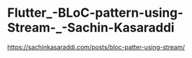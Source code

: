# Flutter_-BLoC-pattern-using-Stream-_-Sachin-Kasaraddi
https://sachinkasaraddi.com/posts/bloc-patter-using-stream/
